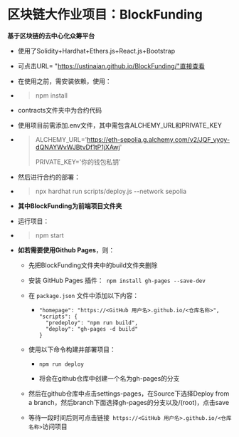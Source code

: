# 区块链大作业项目：BlockFunding

**基于区块链的去中心化众筹平台**

- 使用了Solidity+Hardhat+Ethers.js+React.js+Bootstrap

- 可点击URL= "https://ustinaian.github.io/BlockFunding/"直接查看

  

- 在使用之前，需安装依赖，使用：

- > npm install

- contracts文件夹中为合约代码

- 使用项目前需添加.env文件，其中需包含ALCHEMY_URL和PRIVATE_KEY

- > ALCHEMY_URL='https://eth-sepolia.g.alchemy.com/v2/JQF_vyoy-dQNAYWvWJBtvDf1tP1jXAwj'
  >
  > PRIVATE_KEY='你的钱包私钥'

- 然后进行合约的部署：

- > npx hardhat run scripts/deploy.js --network sepolia



- **其中BlockFunding为前端项目文件夹**

- 运行项目：

- > npm start



- **如若需要使用Github Pages**，则：

  - 先把BlockFunding文件夹中的build文件夹删除

  - 安装 GitHub Pages 插件：``` npm install gh-pages --save-dev```

  - 在 `package.json` 文件中添加以下内容：

    - ``` 
      "homepage": "https://<GitHub 用户名>.github.io/<仓库名称>",
      "scripts": {
        "predeploy": "npm run build",
        "deploy": "gh-pages -d build"
      }
      ```

  - 使用以下命令构建并部署项目：

    - ```
      npm run deploy
      ```

    - 将会在github仓库中创建一个名为gh-pages的分支

  - 然后在github仓库中点击settings-pages，在Source下选择Deploy from a branch，然后branch下面选择gh-pages的分支以及/(root)，点击save

  - 等待一段时间后则可点击链接``` https://<GitHub 用户名>.github.io/<仓库名称>```访问项目
